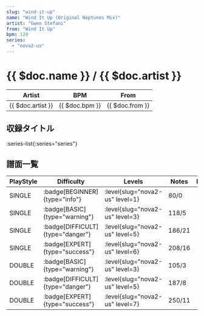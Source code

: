 ```yaml
---
slug: "wind-it-up"
name: "Wind It Up (Original Neptunes Mix)"
artist: "Gwen Stefani"
from: "Wind It Up"
bpm: 120
series:
  - "nova2-us"
---
```


# {{ $doc.name }} / {{ $doc.artist }}

|Artist|BPM|From|
|------|---|----|
|{{ $doc.artist }}|{{ $doc.bpm }}|{{ $doc.from }}|

## 収録タイトル

:series-list{:series="series"}

## 譜面一覧

|PlayStyle|Difficulty|Levels|Notes|Movie|
|---------|----------|------|-----|-----|
|SINGLE| :badge[BEGINNER]{type="info"}|<div class="field is-grouped is-grouped-multiline"> :level{slug="nova2-us" level=1}</div>|80/0||
|SINGLE| :badge[BASIC]{type="warning"}|<div class="field is-grouped is-grouped-multiline"> :level{slug="nova2-us" level=3}</div>|118/5||
|SINGLE| :badge[DIFFICULT]{type="danger"}|<div class="field is-grouped is-grouped-multiline"> :level{slug="nova2-us" level=5}</div>|186/21||
|SINGLE| :badge[EXPERT]{type="success"}|<div class="field is-grouped is-grouped-multiline"> :level{slug="nova2-us" level=6}</div>|208/16||
|DOUBLE| :badge[BASIC]{type="warning"}|<div class="field is-grouped is-grouped-multiline"> :level{slug="nova2-us" level=3}</div>|105/3||
|DOUBLE| :badge[DIFFICULT]{type="danger"}|<div class="field is-grouped is-grouped-multiline"> :level{slug="nova2-us" level=5}</div>|187/8||
|DOUBLE| :badge[EXPERT]{type="success"}|<div class="field is-grouped is-grouped-multiline"> :level{slug="nova2-us" level=7}</div>|250/11||
